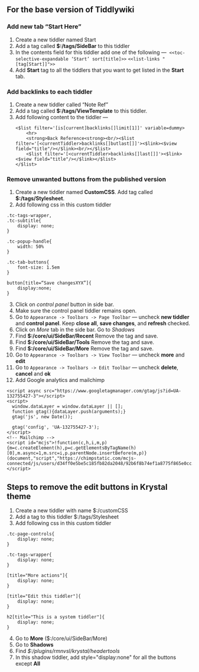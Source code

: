 ## For the base version of Tiddlywiki

### Add new tab “Start Here”
1. Create a new tiddler named Start
2. Add a tag called **$:/tags/SideBar** to this tiddler
3. In the contents field for this tiddler add one of the following — 
    `<<toc-selective-expandable ‘Start’ sort[title]>>`
    `<<list-links "[tag[Start]]">>`
4. Add __Start__ tag to all the tiddlers that you want to get listed in the __Start__ tab.

### Add backlinks to each tiddler 
1. Create a new tiddler called “Note Ref”
2. Add a tag called **$:/tags/ViewTemplate** to this tiddler.
3. Add following content to the tiddler — 
    ```
    <$list filter='[is[current]backlinks[]limit[1]]' variable=dummy>
        <hr>
        <strong>Back Reference<strong><br/><$list filter='[<currentTiddler>backlinks[]butlast[]]'><$link><$view field="title"/></$link><br/></$list>
        <$list filter='[<currentTiddler>backlinks[]last[]]'><$link><$view field="title"/></$link></$list>
    </$list>
    ```

### Remove unwanted buttons from the published version
1. Create a new tiddler named **CustomCSS**. Add tag called **$:/tags/Stylesheet**.
2. Add following css in this custom tiddler
```
.tc-tags-wrapper,
.tc-subtitle{
    display: none;
}  

.tc-popup-handle{
	width: 50%
}

.tc-tab-buttons{
	font-size: 1.5em
}

button[title=“Save changesXYX”]{
	display:none;
}
```
3. Click on _control panel_ button in side bar.
4. Make sure the control panel tiddler remains open.
5. Go to `Appearance -> Toolbars -> Page Toolbar` — uncheck **new tiddler** and **control panel**. Keep **close all**, **save changes**, and **refresh** checked.
6. Click on _More_ tab in the side bar. Go to _Shadows_
7. Find **$:/core/ui/SideBar/Recent** Remove the tag and save.
8. Find **$:/core/ui/SideBar/Tools** Remove the tag and save.
9. Find **$:/core/ui/SideBar/More** Remove the tag and save.
10. Go to `Appearance -> Toolbars -> View Toolbar` — uncheck **more** and **edit**
11. Go to `Appearance -> Toolbars -> Edit Toolbar` — uncheck **delete**, **cancel** and **ok**
12. Add Google analytics and mailchimp
```
<script async src="https://www.googletagmanager.com/gtag/js?id=UA-132755427-3"></script>
<script>
  window.dataLayer = window.dataLayer || [];
  function gtag(){dataLayer.push(arguments);}
  gtag('js', new Date());

  gtag('config', 'UA-132755427-3');
</script>
<!-- Mailchimp -->
<script id="mcjs">!function(c,h,i,m,p){m=c.createElement(h),p=c.getElementsByTagName(h)[0],m.async=1,m.src=i,p.parentNode.insertBefore(m,p)}(document,"script","https://chimpstatic.com/mcjs-connected/js/users/d34ff0e5be5c185fb82da2048/92b6f8b74ef1a8775f865e0cc.js");</script>
```
## Steps to remove the edit buttons in Krystal theme

1. Create a new tiddler with name $:/customCSS
2. Add a tag to this tiddler $:/tags/Stylesheet
3. Add following css in this custom tiddler
```
.tc-page-controls{
    display: none;
}

.tc-tags-wrapper{ 
    display: none;
}

[title="More actions"]{ 
    display: none; 
}

[title="Edit this tiddler"]{ 
    display: none; 
}

h2[title="This is a system tiddler"]{ 
    display: none; 
}
```
4. Go to **More** ($:/core/ui/SideBar/More)
5. Go to **Shadows** 
6. Find _$:/plugins/rmnvsl/krystal/headertools_
7. In this shadow tiddler, add style="display:none" for all the buttons except **All**